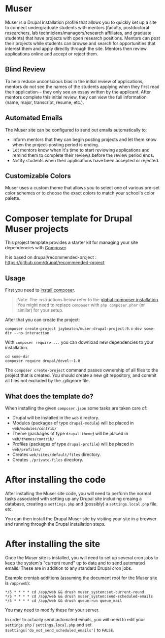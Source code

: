 # Muser

Muser is a Drupal installation profile that allows you to quickly set up a site to connect undergraduate students with mentors (faculty, postdoctoral researchers, lab technicians/managers/research affiliates, and graduate students) that have projects with open research positions. Mentors can post their projects while students can browse and search for opportunities that interest them and apply directly through the site. Mentors then review applications online and accept or reject them.

## Blind Review

To help reduce unconscious bias in the initial review of applications, mentors do not see the names of the students applying when they first read their application-- they only see an essay written by the applicant. After mentors complete this initial review, they can view the full information (name, major, transcript, resume, etc.).

## Automated Emails

The Muser site can be configured to send out emails automatically to:

- Inform mentors that they can begin posting projects and let them know when the project-posting period is ending.
- Let mentors know when it's time to start reviewing applications and remind them to complete their reviews before the review period ends.
- Notify students when their applications have been accepted or rejected.

## Customizable Colors

Muser uses a custom theme that allows you to select one of various pre-set color schemes or to choose the exact colors to match your school's color palette.

# Composer template for Drupal Muser projects

This project template provides a starter kit for managing your site
dependencies with [Composer](https://getcomposer.org/).

It is based on  drupal/recommended-project :
https://github.com/drupal/recommended-project

## Usage

First you need to [install composer](https://getcomposer.org/doc/00-intro.md#installation-linux-unix-osx).

> Note: The instructions below refer to the [global composer installation](https://getcomposer.org/doc/00-intro.md#globally).
You might need to replace `composer` with `php composer.phar` (or similar) 
for your setup.

After that you can create the project:

```shell
composer create-project jaybeaton/muser-drupal-project:9.x-dev some-dir --no-interaction
```

With `composer require ...` you can download new dependencies to your 
installation.

```shell
cd some-dir
composer require drupal/devel:~1.0
```

The `composer create-project` command passes ownership of all files to the 
project that is created. You should create a new git repository, and commit 
all files not excluded by the .gitignore file.

## What does the template do?

When installing the given `composer.json` some tasks are taken care of:

* Drupal will be installed in the `web` directory.
* Modules (packages of type `drupal-module`) will be placed in `web/modules/contrib/`
* Theme (packages of type `drupal-theme`) will be placed in `web/themes/contrib/`
* Profiles (packages of type `drupal-profile`) will be placed in `web/profiles/`
* Creates `web/sites/default/files` directory.
* Creates `./private-files` directory.

# After installing the code

After installing the Muser site code, you will need to perform the normal tasks associated
with setting up any Drupal site including creaing a database, creating a `settings.php`
and (possibly) a `settings.local.php` file, etc.

You can then install the Drupal Muser site by visiting your site in a browser and running
through the Drupal installation steps.

# After installing the site

Once the Muser site is installed, you will need to set up several cron jobs to keep the
system's "current round" up to date and to send automated emails. These are in addition
to any standard Drupal cron jobs.

Example crontab additions (assuming the document root for the Muser site is `/app/web`):

```shell
*/5 * * * * cd /app/web && drush muser_system:set-current-round
*/5 * * * * cd /app/web && drush muser_system:send-scheduled-emails
*/5 * * * * cd /app/web && drush queue:run queue_mail
```

You may need to modify these for your server.

In order to actually send automated emails, you will need to edit your
`settings.php` / `settings.local.php` and set `$settings['do_not_send_scheduled_emails']`
to `FALSE`.
